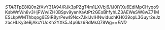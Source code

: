 $START$pE8lQ0n2fXvY31A94/RJk3pPZgT4m1LXVbj6/iJ0iYXu6EdlMpCHyqo9KsbWnWn8v3HjPWwlZH0BSpv9yenXaAtPt2GEoBhfyhLZ3AEWeSW8wZ71MESLkpWMThbqog6E9iR8yrPewI9Ncx7JklJvIHNwiduchKH039opL3Guyr2eJzzbcHLKy3eBjAkcYUoKh2YXk5J4p6kz6RdMsQ78Wg==$END$